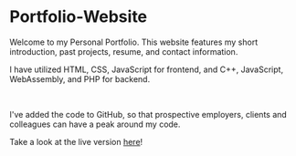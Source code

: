 # Portfolio-Website

Welcome to my Personal Portfolio. This website features my short introduction, past projects, resume, and contact information. 

I have utilized HTML, CSS, JavaScript for frontend, and C++, JavaScript, WebAssembly, and PHP for backend.

<br>

I've added the code to GitHub, so that prospective employers, clients and colleagues can have a peak around my code.

Take a look at the live version <a href="shaneyok.netlify.app">here</a>!
